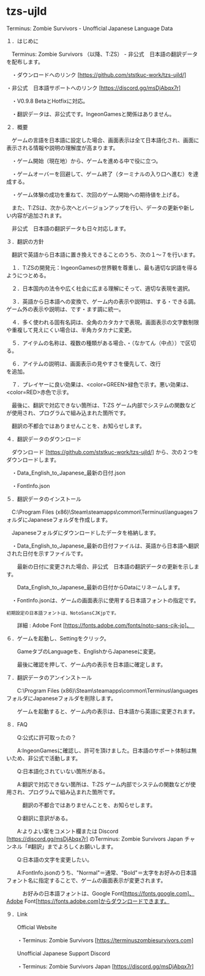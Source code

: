 # tzs-ujld

Terminus: Zombie Survivors - Unofficial Japanese Language Data

１．はじめに

　Terminus: Zombie Survivors （以降、T:ZS） - 非公式　日本語の翻訳データを配布します。
 
　・ダウンロードへのリンク [https://github.com/ststkuc-work/tzs-ujld/]
 
  ・非公式　日本語サポートへのリンク [https://discord.gg/msDjAbqx7r]
  
　・V0.9.8 BetaとHotfixに対応。
 
　・翻訳データは、非公式です。IngeonGamesと関係はありません。

２．概要

　ゲームの言語を日本語に設定した場合、画面表示は全て日本語化され、画面に表示される情報や説明の理解度が高まります。

　・ゲーム開始（現在地）から、ゲームを進める中で役に立つ。
 
　・ゲームオーバーを回避して、ゲーム終了（ターミナルの入り口へ進む）を達成する。
 
　・ゲーム体験の成功を重ねて、次回のゲーム開始への期待値を上げる。

　また、T:ZSは、次から次へとバージョンアップを行い、データの更新や新しい内容が追加されます。
 
　非公式　日本語の翻訳データも日々対応します。

３．翻訳の方針

　翻訳で英語から日本語に置き換えできることのうち、次の１～７を行います。

　１．T:ZSの開発元：IngeonGamesの世界観を尊重し、最も適切な訳語を得るようにつとめる。
 
　２．日本国内の法令や広く社会に広まる理解にそって、適切な表現を選択。
 
　３．英語から日本語への変換で、ゲーム内の表示や説明は、する・できる調。ゲーム外の表示や説明は、です・ます調に統一。
 
　４．多く使われる固有名詞は、全角のカタカナで表現。画面表示の文字数制限や重複して見えにくい場合は、半角カタカナに変更。
 
　５．アイテムの名称は、複数の種類がある場合、・（なかてん（中点））で区切る。
 
　６．アイテムの説明は、画面表示の見やすさを優先して、改行<br>を追加。
 
　７．プレイヤーに良い効果は、<color=GREEN>緑色</color>で示す。悪い効果は、<color=RED>赤色</color>で示す。

　最後に、翻訳で対応できない箇所は、T:ZS ゲーム内部でシステムの関数などが使用され、プログラムで組み込まれた箇所です。
 
　翻訳の不都合ではありませんことを、お知らせします。

４．翻訳データのダウンロード

　ダウンロード [https://github.com/ststkuc-work/tzs-ujld/] から、次の２つをダウンロードします。

　・Data_English_to_Japanese_最新の日付.json
 
　・FontInfo.json

５．翻訳データのインストール

　C:\Program Files (x86)\Steam\steamapps\common\Terminus\languagesフォルダにJapaneseフォルダを作成します。
 
　Japaneseフォルダにダウンロードしたデータを格納します。

　・Data_English_to_Japanese_最新の日付ファイルは、英語から日本語へ翻訳された日付を示すファイルです。
 
　　最新の日付に変更された場合、非公式　日本語の翻訳データの更新を示します。
  
　　Data_English_to_Japanese_最新の日付からDataにリネームします。

　・FontInfo.jsonは、ゲームの画面表示に使用する日本語フォントの指定です。
 
    初期設定の日本語フォントは、NotoSansCJKjpです。
    
　　詳細 : Adobe Font [https://fonts.adobe.com/fonts/noto-sans-cjk-jp]。　

６．ゲームを起動し、Settingをクリック。

　　GameタブのLanguageを、EnglishからJapaneseに変更。
  
　　最後に確認を押して、ゲーム内の表示を日本語に確定します。　

７．翻訳データのアンインストール

　　C:\Program Files (x86)\Steam\steamapps\common\Terminus\languagesフォルダにJapaneseフォルダを削除します。

　　ゲームを起動すると、ゲーム内の表示は、日本語から英語に変更されます。

８．FAQ

　　Q:公式に許可取ったの？
  
　　A:IngeonGamesに確認し、許可を頂けました。日本語のサポート体制は無いため、非公式で活動します。

　　Q:日本語化されていない箇所がある。
  
　　A:翻訳で対応できない箇所は、T:ZS ゲーム内部でシステムの関数などが使用され、プログラムで組み込まれた箇所です。
  
　　　翻訳の不都合ではありませんことを、お知らせします。

　　Q:翻訳に意訳がある。
  
　　A:よりよい案をコメント欄または Discord [https://discord.gg/msDjAbqx7r] のTerminus: Zombie Survivors Japan チャンネル「#翻訳」までよろしくお願いします。

　　Q:日本語の文字を変更したい。
  
　　A:FontInfo.jsonのうち、"Normal"＝通常、"Bold"＝太字をお好みの日本語フォント名に指定することで、ゲームの画面表示が変更されます。
  
　　　お好みの日本語フォントは、Google Font[https://fonts.google.com]、Adobe Font[https://fonts.adobe.com]からダウンロードできます。

９．Link

　　Official Website
  
　　・Terminus: Zombie Survivors [https://terminuszombiesurvivors.com]

　　Unofficial Japanese Support Discord
  
　　・Terminus: Zombie Survivors Japan [https://discord.gg/msDjAbqx7r]
